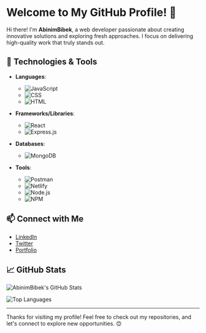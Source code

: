 # Welcome to My GitHub Profile! 👋



Hi there! I'm **AbinimBibek**, a web developer passionate about creating innovative solutions and exploring fresh approaches. I focus on delivering high-quality work that truly stands out.


## 🚀 Technologies & Tools

- **Languages**:
  - ![JavaScript](https://img.shields.io/badge/-JavaScript-F7DF1C?style=flat-square&logo=javascript&logoColor=black)
  - ![CSS](https://img.shields.io/badge/-CSS-1572B6?style=flat-square&logo=css3&logoColor=white)
  - ![HTML](https://img.shields.io/badge/-HTML-E34F26?style=flat-square&logo=html5&logoColor=white)

- **Frameworks/Libraries**:
  - ![React](https://img.shields.io/badge/-React-61DAFB?style=flat-square&logo=react&logoColor=black)
  - ![Express.js](https://img.shields.io/badge/-Express.js-000000?style=flat-square&logo=express&logoColor=white)

- **Databases**:
  - ![MongoDB](https://img.shields.io/badge/-MongoDB-47A248?style=flat-square&logo=mongodb&logoColor=white)

- **Tools**:
  - ![Postman](https://img.shields.io/badge/-Postman-FF6C37?style=flat-square&logo=postman&logoColor=white)
  - ![Netlify](https://img.shields.io/badge/-Netlify-00C7B7?style=flat-square&logo=netlify&logoColor=white)
  - ![Node.js](https://img.shields.io/badge/-Node.js-339933?style=flat-square&logo=node.js&logoColor=white)
  - ![NPM](https://img.shields.io/badge/-NPM-CB3837?style=flat-square&logo=npm&logoColor=white)

## 📫 Connect with Me

- [LinkedIn](https://www.linkedin.com/in/abinimbibek/)
- [Twitter](https://x.com/Bibekkumarkark5)
- [Portfolio](https://github.com/Abinim) 

## 📈 GitHub Stats

![AbinimBibek's GitHub Stats](https://github-readme-stats.vercel.app/api?username=Abinim&show_icons=true&hide_title=true&count_private=true&include_all_commits=true&hide=prs&theme=dark)

![Top Languages](https://github-readme-stats.vercel.app/api/top-langs/?username=Abinim&layout=compact&theme=dark)

---

Thanks for visiting my profile! Feel free to check out my repositories, and let's connect to explore new opportunities. 😊
